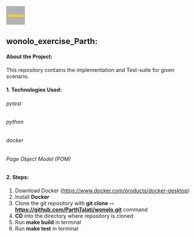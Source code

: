 <img src="images/logo.png" width="50">

## wonolo_exercise_Parth:

#### About the Project:

This repository contains the implementation and Test-suite for given scenario.

#### 1. Technologies Used:

###### pytest
###### python
###### docker
###### Page Object Model (POM)

#### 2. Steps:

1. Download Docker (https://www.docker.com/products/docker-desktop)
2. Install **Docker**
3. Clone the git repository with **git clone -- https://github.com/ParthTalati/wonolo.git** command
4. **CD** into the directory where repository is cloned
5. Run **make build** in terminal
6. Run **make test** in terminal
